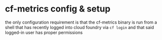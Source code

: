 # cf-metrics config & setup
the only configuration requirement is that the cf-metrics binary is run from a shell that has recently logged into cloud foundry via `cf login` and that said logged-in user has proper permissions
